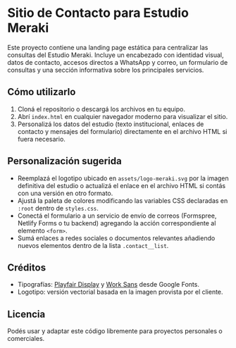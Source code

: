 # Sitio de Contacto para Estudio Meraki

Este proyecto contiene una landing page estática para centralizar las consultas del Estudio Meraki. Incluye un encabezado con identidad visual, datos de contacto, accesos directos a WhatsApp y correo, un formulario de consultas y una sección informativa sobre los principales servicios.

## Cómo utilizarlo

1. Cloná el repositorio o descargá los archivos en tu equipo.
2. Abrí `index.html` en cualquier navegador moderno para visualizar el sitio.
3. Personalizá los datos del estudio (texto institucional, enlaces de contacto y mensajes del formulario) directamente en el archivo HTML si fuera necesario.

## Personalización sugerida

- Reemplazá el logotipo ubicado en `assets/logo-meraki.svg` por la imagen definitiva del estudio o actualizá el enlace en el archivo HTML si contás con una versión en otro formato.
- Ajustá la paleta de colores modificando las variables CSS declaradas en `:root` dentro de `styles.css`.
- Conectá el formulario a un servicio de envío de correos (Formspree, Netlify Forms o tu backend) agregando la acción correspondiente al elemento `<form>`.
- Sumá enlaces a redes sociales o documentos relevantes añadiendo nuevos elementos dentro de la lista `.contact__list`.

## Créditos

- Tipografías: [Playfair Display](https://fonts.google.com/specimen/Playfair+Display) y [Work Sans](https://fonts.google.com/specimen/Work+Sans) desde Google Fonts.
- Logotipo: versión vectorial basada en la imagen provista por el cliente.

## Licencia

Podés usar y adaptar este código libremente para proyectos personales o comerciales.
